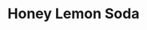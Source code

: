 --- 
title: "Honey Lemon Soda"
publishdate: "2018-12-16T16:48:46+02:00"
src: "https://365manga.net/manga/honey-lemon-soda"
image: "https://data.365manga.net/images/thumbnails/32799-honey-lemon-soda.jpg"
description: " Honey Lemon Soda manga summary: Honey Lemon Soda summary is updating. Come visit MangaNelo.com sometime to read the latest chapter of Honey Lemon Soda. If you have any question about this manga, Please don't hesitate to contact us or translate team. Hope you enjoy it."
---
